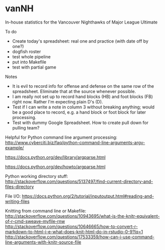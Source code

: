 vanNH
=====

In-house statistics for the Vancouver Nighthawks of Major League Ultimate

To do

  * Create today's spreadsheet: real one and practice (with date off by one?)
  * dogfish roster
  * test whole pipeline
  * put into Makefile
  * test with partial game

Notes

  * It is evil to record info for offense and defense on the same row of the spreadsheet. Eliminate that at the source whenever possible.
  * I am really not set up to record hand blocks (HB) and foot blocks (FB) right now. Rather I'm expecting plain D's (D).
  * Test if I can write a note in column 3 without breaking anything; would be a good place to record, e.g. a hand block or foot block for later processing.
  * Test with dummy Google Spreadsheet. How to create pull down for pulling team?

Helpful for Python command line argument processing:
http://www.cyberciti.biz/faq/python-command-line-arguments-argv-example/

https://docs.python.org/dev/library/argparse.html

https://docs.python.org/dev/howto/argparse.html

Python working directory stuff:
http://stackoverflow.com/questions/5137497/find-current-directory-and-files-directory

File I/O:
https://docs.python.org/2/tutorial/inputoutput.html#reading-and-writing-files

Knitting from command line or Makefile:
http://stackoverflow.com/questions/10943695/what-is-the-knitr-equivalent-of-r-cmd-sweave-myfile-rnw
http://stackoverflow.com/questions/10646665/how-to-convert-r-markdown-to-html-i-e-what-does-knit-html-do-in-rstudio-0-9?lq=1
http://stackoverflow.com/questions/17533359/how-can-i-use-command-line-arguments-with-knitr-source-file